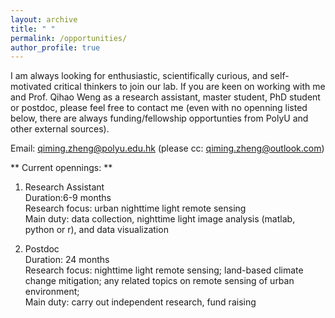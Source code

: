 ```yaml
---
layout: archive
title: " "
permalink: /opportunities/
author_profile: true
---
```


I am always looking for enthusiastic, scientifically curious, and self-motivated critical thinkers to join our lab. If you are keen on working with me and Prof. Qihao Weng as a research assistant, master student, PhD student or postdoc, please feel free to contact me (even with no openning listed below, there are always  funding/fellowship opportunties from PolyU and other external sources). 

Email: qiming.zheng@polyu.edu.hk (please cc: qiming.zheng@outlook.com)

** Current opennings: **
1. Research Assistant   
Duration:6-9 months   
Research focus: urban nighttime light remote sensing   
Main duty: data collection, nighttime light image analysis (matlab, python or r), and data visualization   

2. Postdoc    
Duration: 24 months   
Research focus: nighttime light remote sensing; land-based climate change mitigation; any related topics on remote sensing of urban environment;    
Main duty: carry out independent research, fund raising


